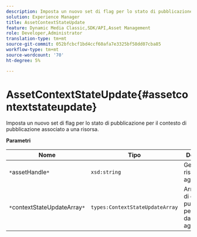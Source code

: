 ```yaml
---
description: Imposta un nuovo set di flag per lo stato di pubblicazione per il contesto di pubblicazione associato a una risorsa.
solution: Experience Manager
title: AssetContextStateUpdate
feature: Dynamic Media Classic,SDK/API,Asset Management
role: Developer,Administrator
translation-type: tm+mt
source-git-commit: 052bfcbcf1bd4ccf60afa7e3325bf58dd07cba85
workflow-type: tm+mt
source-wordcount: '70'
ht-degree: 5%

---
```



# AssetContextStateUpdate{#assetcontextstateupdate}

Imposta un nuovo set di flag per lo stato di pubblicazione per il contesto di pubblicazione associato a una risorsa.

**Parametri**

| Nome | Tipo | Descrizione |
|---|---|---|
| `*`assetHandle`*` | `xsd:string` | Gestisci la risorsa da aggiornare. |
| `*`contextStateUpdateArray`*` | `types:ContextStateUpdateArray` | Array di stati di contatto di pubblicazione per la risorsa da aggiornare. |

